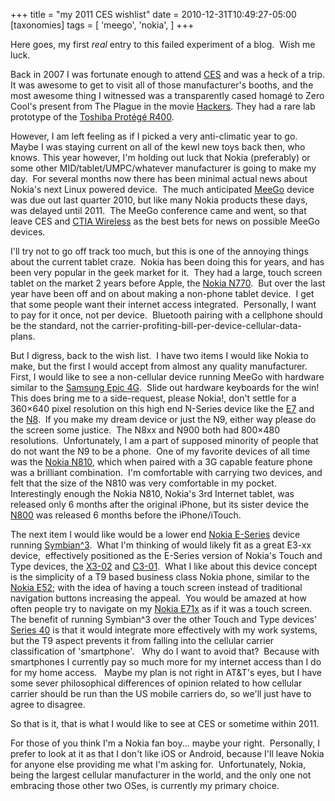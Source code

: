 +++
title = "my 2011 CES wishlist"
date = 2010-12-31T10:49:27-05:00
[taxonomies]
tags = [
  'meego',
  'nokia',
]
+++

Here goes, my first _real_ entry to this failed experiment of a blog.  Wish me luck.

Back in 2007 I was fortunate enough to attend <a title="Consumer Electronics Show" href="http://www.cesweb.org/" target="_blank">CES</a> and was a heck of a trip. It was awesome to get to visit all of those manufacturer's booths, and the most awesome thing I witnessed was a transparently cased homagé to Zero Cool's present from The Plague in the movie <a title="IMDB page for Hackers" href="http://www.imdb.com/title/tt0113243/" target="_blank">Hackers</a>. They had a rare lab prototype of the <a title="Video of transparent Toshiba Protege R400" href="http://1m1f.com/video/hIwtEvu_tHU/Toshiba-Portege-R400.html" target="_blank">Toshiba Protégé R400</a>.

However, I am left feeling as if I picked a very anti-climatic year to go. Maybe I was staying current on all of the kewl new toys back then, who knows. This year however, I'm holding out luck that Nokia (preferably) or some other MID/tablet/UMPC/whatever manufacturer is going to make my day.  For several months now there has been minimal actual news about Nokia's next Linux powered device.  The much anticipated <a title="MeeGo's Wikipedia page" href="http://en.wikipedia.org/wiki/MeeGo" target="_blank">MeeGo</a> device was due out last quarter 2010, but like many Nokia products these days, was delayed until 2011.  The MeeGo conference came and went, so that leave CES and <a title="CTIA Wireless" href="http://www.ctiawireless.com/" target="_blank">CTIA Wireless</a> as the best bets for news on possible MeeGo devices.

I'll try not to go off track too much, but this is one of the annoying things about the current tablet craze.  Nokia has been doing this for years, and has been very popular in the geek market for it.  They had a large, touch screen tablet on the market 2 years before Apple, the <a title="Nokia N770's Wikipedia page" href="http://en.wikipedia.org/wiki/Nokia_770_Internet_Tablet" target="_blank">Nokia N770</a>.  But over the last year have been off and on about making a non-phone tablet device.  I get that some people want their internet access integrated.  Personally, I want to pay for it once, not per device.  Bluetooth pairing with a cellphone should be the standard, not the carrier-profiting-bill-per-device-cellular-data-plans.

But I digress, back to the wish list.  I have two items I would like Nokia to make, but the first I would accept from almost any quality manufacturer.  First, I would like to see a non-cellular device running MeeGo with hardware similar to the <a title="Samsung Epic 4G review" href="http://www.androidcentral.com/sprint-epic-4g-review" target="_blank">Samsung Epic 4G</a>.  Slide out hardware keyboards for the win!  This does bring me to a side-request, please Nokia!, don't settle for a 360&#215;640 pixel resolution on this high end N-Series device like the <a title="Nokia E7-00's Wikipedia page" href="http://en.wikipedia.org/wiki/Nokia_E7-00" target="_blank">E7</a> and the <a title="Nokia N8's Wikipedia page" href="http://en.wikipedia.org/wiki/Nokia_N8" target="_blank">N8</a>.  If you make my dream device or just the N9, either way please do the screen some justice.  The N8xx and N900 both had 800&#215;480 resolutions.  Unfortunately, I am a part of supposed minority of people that do not want the N9 to be a phone.  One of my favorite devices of all time was the <a title="Nokia N810's Wikipedia page" href="http://en.wikipedia.org/wiki/Nokia_N810" target="_blank">Nokia N810</a>, which when paired with a 3G capable feature phone was a brilliant combination.  I'm comfortable with carrying two devices, and felt that the size of the N810 was very comfortable in my pocket.  Interestingly enough the Nokia N810, Nokia's 3rd Internet tablet, was released only 6 months after the original iPhone, but its sister device the <a title="Nokia N800's Wikipedia page" href="http://en.wikipedia.org/wiki/Nokia_N800" target="_blank">N800</a> was released 6 months before the iPhone/iTouch.

The next item I would like would be a lower end <a title="Nokia E-Series' Wikipedia page" href="http://en.wikipedia.org/wiki/Nokia_Eseries" target="_blank">Nokia E-Series</a> device running <a title="Symbian^3's Wikipedia page" href="http://en.wikipedia.org/wiki/Symbian^3" target="_blank">Symbian^3</a>.  What I'm thinking of would likely fit as a great E3-xx device,  effectively positioned as the E-Series version of Nokia's Touch and Type devices, the <a title="Nokia X3 Touch and Type's Wikipedia page" href="http://en.wikipedia.org/wiki/Nokia_X3_Touch_and_Type" target="_blank">X3-02</a> and <a title="Nokia C3 Touch and Type's Wikipedia page" href="http://en.wikipedia.org/wiki/Nokia_C3_Touch_and_Type" target="_blank">C3-01</a>.  What I like about this device concept is the simplicity of a T9 based business class Nokia phone, similar to the <a title="Nokia E52's Wikipedia page" href="http://en.wikipedia.org/wiki/Nokia_E52" target="_blank">Nokia E52</a>; with the idea of having a touch screen instead of traditional navigation buttons increasing the appeal.  You would be amazed at how often people try to navigate on my <a title="Nokia E71's Wikipedia page" href="http://en.wikipedia.org/wiki/Nokia_E71" target="_blank">Nokia E71x</a> as if it was a touch screen.  The benefit of running Symbian^3 over the other Touch and Type devices' <a title="Symbian Series 40's Wikipedia page" href="http://en.wikipedia.org/wiki/Series_40" target="_blank">Series 40</a> is that it would integrate more effectively with my work systems, but the T9 aspect prevents it from falling into the cellular carrier classification of 'smartphone'.   Why do I want to avoid that?  Because with smartphones I currently pay so much more for my internet access than I do for my home access.   Maybe my plan is not right in AT&T's eyes, but I have some sever philosophical differences of opinion related to how cellular carrier should be run than the US mobile carriers do, so we'll just have to agree to disagree.

So that is it, that is what I would like to see at CES or sometime within 2011.

For those of you think I'm a Nokia fan boy... maybe your right.  Personally, I prefer to look at it as that I don't like iOS or Android, because I'll leave Nokia for anyone else providing me what I'm asking for.  Unfortunately, Nokia, being the largest cellular manufacturer in the world, and the only one not embracing those other two OSes, is currently my primary choice.
